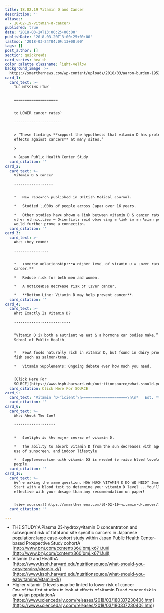 ```yaml
---
title: 18.02.19 Vitamin D and Cancer
description: ''
aliases:
  - 18-02-19-vitamin-d-cancer/
published: true
date: '2018-03-20T13:00:25+00:00'
publishDate: '2018-03-20T13:00:25+00:00'
lastmod: '2018-03-24T04:09:13+00:00'
tags: []
post_author: []
section: quickreads
card_series: health
color_palette_classname: light-yellow
background_image: >-
  https://smarthernews.com/wp-content/uploads/2018/03/aaron-burden-195227-unsplash-scaled.jpg
card_1:
  card_text: >-
    THE MISSING LINK…  


    ====================


    to LOWER cancer rates?

    ----------------------


    > “These findings **support the hypothesis that vitamin D has protective
    effects against cancers** at many sites.”

    > 

    > Japan Public Health Center Study
  card_citation: ''
card_2:
  card_text: >-
    Vitamin D & Cancer

    ------------------


    *   New research published in British Medical Journal.

    *   Studied 1,000s of people across Japan over 16 years.

    *   Other studies have shown a link between vitamin D & cancer rates in
    other ethnicities – Scientists said observing a link in an Asian population
    would further prove a connection.
  card_citation: ''
card_3:
  card_text: >-
    What They Found:

    ----------------


    *   Inverse Relationship:**A Higher level of vitamin D = Lower rate of
    cancer.**

    *   Reduce risk for both men and women.

    *   A noticeable decrease risk of liver cancer.

    *   **Bottom Line: Vitamin D may help prevent cancer**.
  card_citation: ''
card_4:
  card_text: >-
    What Exactly Is Vitamin D?

    --------------------------


    “Vitamin D is both a nutrient we eat & a hormone our bodies make.” _Harvard
    School of Public Health_


    *   FewA foods naturally rich in vitamin D, but found in dairy products &
    fish such as salmon/tuna.

    *   Vitamin Supplements: Ongoing debate over how much you need.


    [Click Here For
    SOURCE](https://www.hsph.harvard.edu/nutritionsource/what-should-you-eat/vitamins/vitamin-d/)
  card_citation: Click Here For SOURCE
card_5:
  card_text: "Vitamin ‘D-ficient’\n=====================\n\n*   Est. **1 Billion** people have **inadequate levels** of vitamin D in their blood – the **#1 Worldwide nutritional deficiency**\n*   Being ‘D-ficient’ may increase the risk of osteoporosis, heart disease, some cancers, infectious diseases, seasonal flu & more."
  card_citation: ''
card_6:
  card_text: >-
    What About The Sun?

    -------------------


    *   Sunlight is the major source of vitamin D.

    *   The ability to absorb vitamin D from the sun decreases with age, regular
    use of sunscreen, and indoor lifestyle

    *   Supplementation with vitamin D3 is needed to raise blood levels for most
    people.
  card_citation: ''
card_10:
  card_text: >-
    We're asking the same question. HOW MUCH VITAMIN D DO WE NEED? SmartHER Tip:
    Start with a blood test to determine your vitamin D level ...You'll be more
    effective with your dosage than any recommendation on paper!


    [view sources](https://smarthernews.com/18-02-19-vitamin-d-cancer/)
  card_citation: ''

---
```

*   THE STUDY:A Plasma 25-hydroxyvitamin D concentration and subsequent risk of total and site specific cancers in Japanese population: large case-cohort study within Japan Public Health Center-based Prospective Study cohortA [http://www.bmj.com/content/360/bmj.k671.full](http://www.bmj.com/content/360/bmj.k671.full)
*   Vitamin D and HealthA [https://www.hsph.harvard.edu/nutritionsource/what-should-you-eat/vitamins/vitamin-d/](https://www.hsph.harvard.edu/nutritionsource/what-should-you-eat/vitamins/vitamin-d/)
*   Higher vitamin D levels may be linked to lower risk of cancer  
    One of the first studies to look at effects of vitamin D and cancer risk in an Asian populationA [https://www.sciencedaily.com/releases/2018/03/180307230406.htm](https://www.sciencedaily.com/releases/2018/03/180307230406.htm)